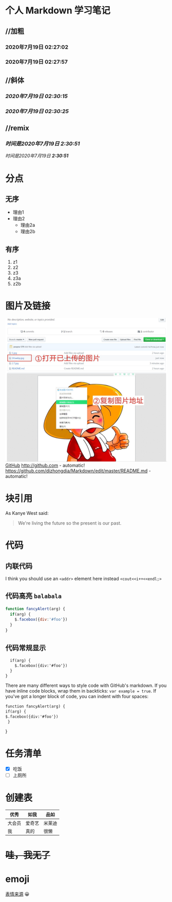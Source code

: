 # 个人 Markdown 学习笔记
## //加粗
### **2020年7月19日 02:27:02**
### __2020年7月19日 02:27:57__
## //斜体
### *2020年7月19日 02:30:15*
### *2020年7月19日 02:30:25*
## //remix
### _时间是2020年7月19日 **2:30:51**_
_时间是2020年7月19日 **2:30:51**_
# 分点
## 无序
* 理由1
* 理由2
  * 理由2a
  * 理由2b
## 有序
1. z1
1. z2
1. z3
  1. z3a
  1. z2b
# 图片及链接 
![测试图片](https://raw.githubusercontent.com/youyou-579/123/master/2.8.jpg)
[GitHub](http://github.com)
http://github.com - automatic!
https://github.com/dizhongdia/Markdown/edit/master/README.md - automatic!
# 块引用
As Kanye West said:
> We're living the future so
> the present is our past.
# 代码
## 内联代码
I think you should use an
`<addr>` element here instead
`<cout<<i++<<endl;>`
## 代码高亮 ```balabala```
```javascript
function fancyAlert(arg) {
  if(arg) {
    $.facebox({div:'#foo'})
  }
}
```
## 代码常规显示
```function fancyAlert(arg) {
  if(arg) {
    $.facebox({div:'#foo'})
  }
}
```
There are many different ways to style code with GitHub's markdown. If you have inline code blocks, wrap them in backticks: `var example = true`.  If you've got a longer block of code, you can indent with four spaces:

    function fancyAlert(arg) {
    if(arg) {
    $.facebox({div:'#foo'})
     }
  }
    
    
# 任务清单
- [x] 吃饭
- [ ] 上厕所
# 创建表
优秀|如我|品如
----|-|-
大会员|爱奇艺|米莱迪
我|真的|很懒

# ~~哇，我无了~~
# emoji
[表情来源](https://www.webfx.com/tools/emoji-cheat-sheet/)
:grinning:

